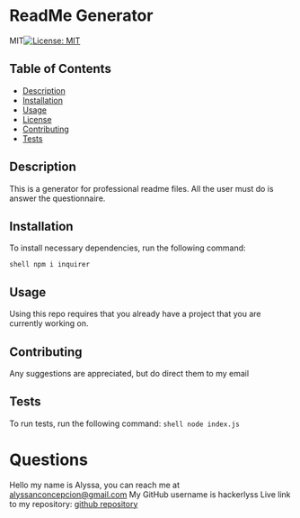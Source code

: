 # ReadMe Generator
MIT[![License: MIT](https://img.shields.io/badge/License-MIT-yellow.svg)](https://opensource.org/licenses/MIT) 
## Table of Contents 
- [Description](#description)
- [Installation](#installation)
- [Usage](#usage)
- [License](#license)
- [Contributing](#contributing)
- [Tests](#tests)

## Description 
This is a generator for professional readme files. All the user must do is answer the questionnaire. 

## Installation
To install necessary dependencies, run the following command:

```shell npm i inquirer```

## Usage
Using this repo requires that you already have a project that you are currently working on.
    
## Contributing
Any suggestions are appreciated, but do direct them to my email

## Tests
To run tests, run the following command:
```shell node index.js```

# Questions
Hello my name is Alyssa, you can reach me at alyssanconcepcion@gmail.com
My GitHub username is hackerlyss
Live link to my repository: [github repository](https://www.github.com/hackerlyss)